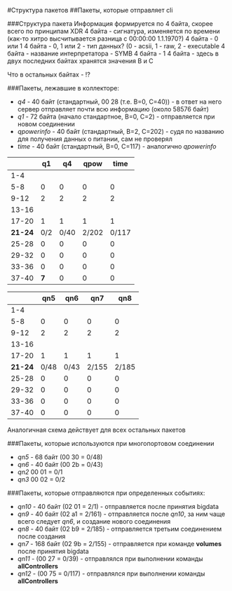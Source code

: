 #Структура пакетов
##Пакеты, которые отправляет cli

###Структура пакета
Информация формируется по 4 байта, скорее всего по принципам XDR
4 байта - сигнатура, изменяется по времени (как-то хитро высчитывается разница с 00:00:00 1.1.1970?)
4 байта - 0 или 1
4 байта - 0, 1 или 2 - тип данных? (0 - acsii, 1 - raw, 2 - executable
4 байта - название интерпретатора - SYMB
4 байта - 1
4 байта - здесь в двух последних байтах хранятся значения B и С

Что в остальных байтах - :interrobang:

###Пакеты, лежавшие в коллекторе:
* *q4* - 40 байт (стандартный, 00 28 (т.е. B=0, C=40)) - в ответ на него сервер отправляет почти всю информацию (около 58576 байт)
* *q1* - 72 байта (начало стандартное, B=0, C=2) - отправляется при новом соединении
* *qpowerinfo* - 40 байт (стандартный, B=2, C=202) - судя по названию для получения данных о питании, сам не проверял
* *time* - 40 байт (стандартный, B=0, C=117) - аналогично *qpowerinfo*

|   | q1 | q4 | qpow | time |
|---|---|---|---|---|
| 1-4 |   |   |   |   |
| 5-8 | 0 | 0 | 0 | 0 |
| 9-12 | 2 | 2 | 2 | 2 |
| 13-16 |   |  |   |   |
| 17-20 | 1 | 1 | 1 | 1 |
| **21-24** | 0/2 | 0/40 | 2/202 | 0/117 |
| 25-28 | 0 | 0 | 0 | 0 |
| 29-32 | 0 | 0 | 0 | 0 |
| 33-36 | 0 | 0 | 0 | 0 |
| 37-40 | **7** | 0 | 0 | 0 |


|   | qn5 | qn6 | qn7 | qn8 |
|---|---|---|---|---|
| 1-4 |   |   |   |   |
| 5-8 | 0 | 0 | 0 | 0 |
| 9-12 | 2 | 2 | 2 | 2 |
| 13-16 |   |  |   |   |
| 17-20 | 1 | 1 | 1 | 1 |
| **21-24** | 0/48 | 0/43 | 2/155 | 2/185 |
| 25-28 | 0 | 0 | 0 | 0 |
| 29-32 | 0 | 0 | 0 | 0 |
| 33-36 | 0 | 0 | 0 | 0 |
| 37-40 | 0 | 0 | 0 | 0 |

Аналогичная схема действует для всех остальных пакетов

###Пакеты, которые используются при многопортовом соединении
* *qn5* - 68 байт (00 30 = 0/48)
* *qn6* - 40 байт (00 2b = 0/43)
* *qn2* 00 01 = 0/1
* *qn3* 00 02 = 0/2

###Пакеты, которые отправляются при определенных событиях:
* *qn10* - 40 байт (02 01 = 2/1) - отправляется после принятия bigdata
* *qn9* - 40 байт (02 a1 = 2/161) - отправляется после *qn10*, за ним чаще всего следует *qn6*, и создание нового соединения
* *qn8* - 40 байт (02 b9 = 2/185) - отправляется третьим соединением после создания
* *qn7* - 168 байт (02 9b = 2/155) - отправляется при команде **volumes** после принятия bigdata
* *qn11* - (00 27 = 0/39) - отправлялся при выполнении команды **allControllers**
* *qn12* - (00 75 = 0/117) - отправлялся при выполнении команды **allControllers**